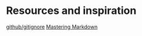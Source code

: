 # Resources and inspiration
[github/gitignore](https://github.com/github/gitignore)
[Mastering Markdown](https://guides.github.com/features/mastering-markdown/)


